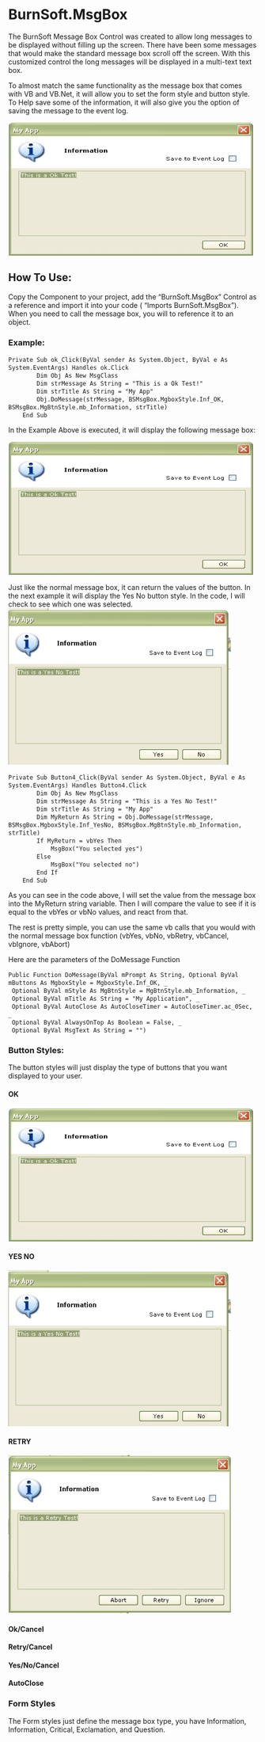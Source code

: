 # BurnSoft.MsgBox

The BurnSoft Message Box Control was created to allow long messages to be displayed without filling up the screen.  There have been some messages that would make the standard message box scroll off the screen.  With this customized control the long messages will be displayed in a multi-text text box.

To almost match the same functionality as the message box that comes with VB and VB.Net, it will allow you to set the form style and button style.  To Help save some of the information, it will also give you the option of saving the message to the event log.

![](images/info.jpg)

## How To Use:
Copy the Component to your project, add the “BurnSoft.MsgBox” Control as a reference and import it into your code ( “Imports BurnSoft.MsgBox”).  When you need to call the message box, you will to reference it to an object.

### Example:
```
Private Sub ok_Click(ByVal sender As System.Object, ByVal e As System.EventArgs) Handles ok.Click
        Dim Obj As New MsgClass
        Dim strMessage As String = "This is a Ok Test!"
        Dim strTitle As String = "My App"
        Obj.DoMessage(strMessage, BSMsgBox.MgboxStyle.Inf_OK, BSMsgBox.MgBtnStyle.mb_Information, strTitle)
    End Sub
```

In the Example Above is executed, it will display the following message box:

![](images/info.jpg)

Just like the normal message box, it can return the values of the button.  In the next example it will display the Yes No button style.  In the code, I will check to see which one was selected.
![](images/info_yes_no.jpg)

```
Private Sub Button4_Click(ByVal sender As System.Object, ByVal e As System.EventArgs) Handles Button4.Click
        Dim Obj As New MsgClass
        Dim strMessage As String = "This is a Yes No Test!"
        Dim strTitle As String = "My App"
        Dim MyReturn As String = Obj.DoMessage(strMessage, BSMsgBox.MgboxStyle.Inf_YesNo, BSMsgBox.MgBtnStyle.mb_Information, strTitle)
        If MyReturn = vbYes Then
            MsgBox("You selected yes")
        Else
            MsgBox("You selected no")
        End If
    End Sub
```

As you can see in the code above, I will set the value from the message box into the MyReturn string variable.  Then I will compare the value to see if it is equal to the vbYes or vbNo values, and react from that.

The rest is pretty simple, you can use the same vb calls that you would with the normal message box function (vbYes, vbNo, vbRetry, vbCancel, vbIgnore, vbAbort)

Here are the parameters of the DoMessage Function

```
Public Function DoMessage(ByVal mPrompt As String, Optional ByVal mButtons As MgboxStyle = MgboxStyle.Inf_OK, _
 Optional ByVal mStyle As MgBtnStyle = MgBtnStyle.mb_Information, _
 Optional ByVal mTitle As String = "My Application", _
 Optional ByVal AutoClose As AutoCloseTimer = AutoCloseTimer.ac_0Sec, _
 Optional ByVal AlwaysOnTop As Boolean = False, _
 Optional ByVal MsgText As String = "")
```

### Button Styles:
The button styles will just display the type of buttons that you want displayed to your user.

#### OK

![](images/info.jpg)
#### YES NO

![](images/info_yes_no.jpg)

#### RETRY
![](images/info_yes_no_retry.jpg)

#### Ok/Cancel

#### Retry/Cancel

#### Yes/No/Cancel

#### AutoClose


### Form Styles
The Form styles just define the message box type, you have Information, Information, Critical, Exclamation, and Question.


